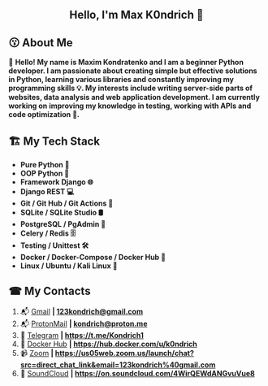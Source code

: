 <h2 align="center">Hello, I'm Max K0ndrich 👋 </h2>


## 😗 About Me

  📝 **Hello! My name is Maxim Kondratenko and I am a beginner Python developer.
  I am passionate about creating simple but effective solutions in Python, learning various libraries and constantly improving my programming skills 💡. 
  My interests include writing server-side parts of websites, data analysis and web application development. 
  I am currently working on improving my knowledge in testing, working with APIs and code optimization 🚀.**

## 🏗 My Tech Stack


- **Pure Python 🐍**
- **OOP Python 🔧**
- **Framework Django 🌐**
- **Django REST 💻**
- **Git / Git Hub / Git Actions 🐙**
- **SQLite / SQLite Studio 🛢️**
- **PostgreSQL / PgAdmin 💾**
- **Celery / Redis 🗄️**
- **Testing / Unittest 🛠️**
- **Docker / Docker-Compose / Docker Hub 🚢**
- **Linux / Ubuntu / Kali Linux 📂**

## ☎ My Contacts

1. 📬 [Gmail](123kondrich@gmail.com)                     **| 123kondrich@gmail.com**
2. 📬 [ProtonMail](kondrich@proton.me)                   **| kondrich@proton.me**
3. 💬 [Telegram](https://t.me/Kondrich1)                 **| https://t.me/Kondrich1**
4. 🐳 [Docker Hub](https://hub.docker.com/u/k0ndrich)    **| https://hub.docker.com/u/k0ndrich**
5. 📹 [Zoom](https://us05web.zoom.us/launch/chat?src=direct_chat_link&email=123kondrich%40gmail.com) **| https://us05web.zoom.us/launch/chat?src=direct_chat_link&email=123kondrich%40gmail.com**
6. 🎵 [SoundCloud](https://soundcloud.com/vw5m0mu9z4yh?utm_source=clipboard&utm_medium=text&utm_campaign=social_sharing)  **| https://on.soundcloud.com/4WirQEWdANGvuVue8**
